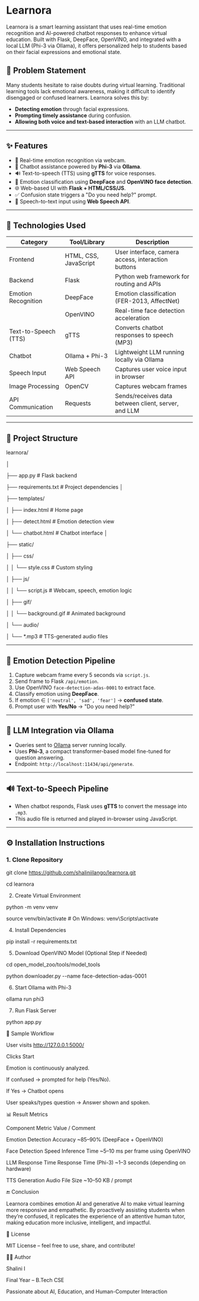 # Learnora
Learnora is a smart learning assistant that uses real-time emotion recognition and AI-powered chatbot responses to enhance virtual education. Built with Flask, DeepFace, OpenVINO, and integrated with a local LLM (Phi-3 via Ollama), it offers personalized help to students based on their facial expressions and emotional state.

## 🎯 Problem Statement

Many students hesitate to raise doubts during virtual learning. Traditional learning tools lack emotional awareness, making it difficult to identify disengaged or confused learners. Learnora solves this by:

- **Detecting emotion** through facial expressions.
- **Prompting timely assistance** during confusion.
- **Allowing both voice and text-based interaction** with an LLM chatbot.

---

## ✨ Features

- 🎥 Real-time emotion recognition via webcam.
- 🤖 Chatbot assistance powered by **Phi-3** via **Ollama**.
- 🔊 Text-to-speech (TTS) using **gTTS** for voice responses.
- 🧠 Emotion classification using **DeepFace** and **OpenVINO face detection**.
- 🌐 Web-based UI with **Flask + HTML/CSS/JS**.
- ✅ Confusion state triggers a "Do you need help?" prompt.
- 🎤 Speech-to-text input using **Web Speech API**.

---

## 🧠 Technologies Used

| Category              | Tool/Library                        | Description                                                                 |
|-----------------------|-------------------------------------|-----------------------------------------------------------------------------|
| Frontend              | HTML, CSS, JavaScript               | User interface, camera access, interaction buttons                         |
| Backend               | Flask                               | Python web framework for routing and APIs                                  |
| Emotion Recognition   | DeepFace                            | Emotion classification (FER-2013, AffectNet)                               |
|                      | OpenVINO                            | Real-time face detection acceleration                                      |
| Text-to-Speech (TTS)  | gTTS                                 | Converts chatbot responses to speech (MP3)                                 |
| Chatbot               | Ollama + Phi-3                      | Lightweight LLM running locally via Ollama                                |
| Speech Input          | Web Speech API                      | Captures user voice input in browser                                       |
| Image Processing      | OpenCV                              | Captures webcam frames                                                     |
| API Communication     | Requests                            | Sends/receives data between client, server, and LLM                        |

---

## 🧰 Project Structure

learnora/

│

├── app.py # Flask backend

├── requirements.txt # Project dependencies
│

├── templates/

│ ├── index.html # Home page

│ ├── detect.html # Emotion detection view

│ └── chatbot.html # Chatbot interface
│

├── static/

│ ├── css/

│ │ └── style.css # Custom styling

│ ├── js/

│ │ └── script.js # Webcam, speech, emotion logic

│ ├── gif/

│ │ └── background.gif # Animated background

│ └── audio/

│ └── *.mp3 # TTS-generated audio files



---

## 🧪 Emotion Detection Pipeline

1. Capture webcam frame every 5 seconds via `script.js`.
2. Send frame to Flask `/api/emotion`.
3. Use OpenVINO `face-detection-adas-0001` to extract face.
4. Classify emotion using **DeepFace**.
5. If emotion ∈ `['neutral', 'sad', 'fear']` → **confused state**.
6. Prompt user with **Yes/No** → "Do you need help?"

---

## 🧠 LLM Integration via Ollama

- Queries sent to [Ollama](https://ollama.com/) server running locally.
- Uses **Phi-3**, a compact transformer-based model fine-tuned for question answering.
- Endpoint: `http://localhost:11434/api/generate`.

---

## 🔊 Text-to-Speech Pipeline

- When chatbot responds, Flask uses **gTTS** to convert the message into `.mp3`.
- This audio file is returned and played in-browser using JavaScript.

---

## ⚙️ Installation Instructions

### 1. Clone Repository

git clone https://github.com/shaliniilango/learnora.git

cd learnora

2. Create Virtual Environment

python -m venv venv

source venv/bin/activate  # On Windows: venv\Scripts\activate

4. Install Dependencies

pip install -r requirements.txt

5. Download OpenVINO Model (Optional Step if Needed)

cd open_model_zoo/tools/model_tools

python downloader.py --name face-detection-adas-0001

6. Start Ollama with Phi-3

ollama run phi3

7. Run Flask Server

python app.py

🧪 Sample Workflow

User visits http://127.0.0.1:5000/

Clicks Start

Emotion is continuously analyzed.

If confused → prompted for help (Yes/No).

If Yes → Chatbot opens

User speaks/types question → Answer shown and spoken.

📊 Result Metrics

Component	Metric	Value / Comment

Emotion Detection	Accuracy	~85–90% (DeepFace + OpenVINO)

Face Detection Speed	Inference Time	~5–10 ms per frame using OpenVINO

LLM Response Time	Response Time (Phi-3)	~1–3 seconds (depending on hardware)

TTS Generation	Audio File Size	~10–50 KB / prompt


🔚 Conclusion

Learnora combines emotion AI and generative AI to make virtual learning more responsive and empathetic. By proactively assisting students when they’re confused, it replicates the experience of an attentive human tutor, making education more inclusive, intelligent, and impactful.


📄 License

MIT License – feel free to use, share, and contribute!

🙋‍♀️ Author

Shalini I

Final Year – B.Tech CSE

Passionate about AI, Education, and Human-Computer Interaction
